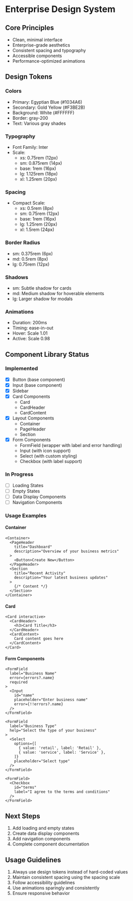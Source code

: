# Enterprise Design System

## Core Principles
- Clean, minimal interface
- Enterprise-grade aesthetics
- Consistent spacing and typography
- Accessible components
- Performance-optimized animations

## Design Tokens

### Colors
- Primary: Egyptian Blue (#1034A6)
- Secondary: Gold Yellow (#F3BE2B)
- Background: White (#FFFFFF)
- Border: gray-200
- Text: Various gray shades

### Typography
- Font Family: Inter
- Scale:
  - xs: 0.75rem (12px)
  - sm: 0.875rem (14px)
  - base: 1rem (16px)
  - lg: 1.125rem (18px)
  - xl: 1.25rem (20px)

### Spacing
- Compact Scale:
  - xs: 0.5rem (8px)
  - sm: 0.75rem (12px)
  - base: 1rem (16px)
  - lg: 1.25rem (20px)
  - xl: 1.5rem (24px)

### Border Radius
- sm: 0.375rem (6px)
- md: 0.5rem (8px)
- lg: 0.75rem (12px)

### Shadows
- sm: Subtle shadow for cards
- md: Medium shadow for hoverable elements
- lg: Larger shadow for modals

### Animations
- Duration: 200ms
- Timing: ease-in-out
- Hover: Scale 1.01
- Active: Scale 0.98

## Component Library Status

### Implemented
- [x] Button (base component)
- [x] Input (base component)
- [x] Sidebar
- [x] Card Components
  - Card
  - CardHeader
  - CardContent
- [x] Layout Components
  - Container
  - PageHeader
  - Section
- [x] Form Components
  - FormField (wrapper with label and error handling)
  - Input (with icon support)
  - Select (with custom styling)
  - Checkbox (with label support)

### In Progress
- [ ] Loading States
- [ ] Empty States
- [ ] Data Display Components
- [ ] Navigation Components

### Usage Examples

#### Container
```tsx
<Container>
  <PageHeader 
    title="Dashboard" 
    description="Overview of your business metrics"
  >
    <Button>Create New</Button>
  </PageHeader>
  <Section
    title="Recent Activity"
    description="Your latest business updates"
  >
    {/* Content */}
  </Section>
</Container>
```

#### Card
```tsx
<Card interactive>
  <CardHeader>
    <h3>Card Title</h3>
  </CardHeader>
  <CardContent>
    Card content goes here
  </CardContent>
</Card>
```

#### Form Components
```tsx
<FormField
  label="Business Name"
  error={errors?.name}
  required
>
  <Input
    id="name"
    placeholder="Enter business name"
    error={!!errors?.name}
  />
</FormField>

<FormField
  label="Business Type"
  help="Select the type of your business"
>
  <Select
    options={[
      { value: 'retail', label: 'Retail' },
      { value: 'service', label: 'Service' },
    ]}
    placeholder="Select type"
  />
</FormField>

<FormField>
  <Checkbox
    id="terms"
    label="I agree to the terms and conditions"
  />
</FormField>
```

## Next Steps
1. Add loading and empty states
2. Create data display components
3. Add navigation components
4. Complete component documentation

## Usage Guidelines
1. Always use design tokens instead of hard-coded values
2. Maintain consistent spacing using the spacing scale
3. Follow accessibility guidelines
4. Use animations sparingly and consistently
5. Ensure responsive behavior
